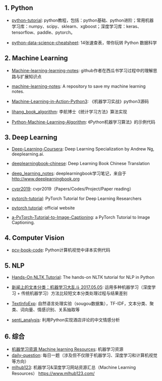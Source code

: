 ## 1. Python
+ [python-tutorial](https://github.com/shibing624/python-tutorial): python教程，包括：python基础、python进阶；常用机器学习库：numpy、scipy、sklearn、xgboost；深度学习库：keras、tensorflow、paddle、pytorch。

+ [python-data-science-cheatsheet](https://github.com/jaystone776/python-data-science-cheatsheet): 14张速查表，带你玩转 Python 数据科学


## 2. Machine Learning

+ [Machine-learning-learning-notes](https://github.com/Vay-keen/Machine-learning-learning-notes): github作者在西瓜书学习过程中的理解思路与扩展知识点
+ [machine-learning-notes](https://github.com/luozhouyang/machine-learning-notes): A repository to save my machine learning notes.
+ [Machine-Learning-in-Action-Python3](https://github.com/wzy6642/Machine-Learning-in-Action-Python3): 《机器学习实战》python3源码

+ [lihang_book_algorithm](https://github.com/WenDesi/lihang_book_algorithm): 李航博士《统计学习方法》算法实现

+ [Python-Machine-Learning-Algorithm](https://github.com/zhaozhiyong19890102/Python-Machine-Learning-Algorithm): 《Python机器学习算法》的示例代码


## 3. Deep Learning
+ [Deep-Learning-Coursera](https://github.com/enggen/Deep-Learning-Coursera): Deep Learning Specialization by Andrew Ng, deeplearning.ai.

+ [deeplearningbook-chinese](https://github.com/exacity/deeplearningbook-chinese): Deep Learning Book Chinese Translation

+ [deep_learning_notes](https://github.com/huaxz1986/deep_learning_notes): deeplearningbook学习笔记，来自于 http://www.deeplearningbook.org


+ [cvpr2019](https://github.com/extreme-assistant/cvpr2019): cvpr2019（Papers/Codes/Project/Paper reading）

+ [pytorch-tutorial](https://github.com/yunjey/pytorch-tutorial): PyTorch Tutorial for Deep Learning Researchers

+ [pytorch tutorial](https://pytorch.org/tutorials/): official website 

+ [a-PyTorch-Tutorial-to-Image-Captioning](https://github.com/sgrvinod/a-PyTorch-Tutorial-to-Image-Captioning): a PyTorch Tutorial to Image Captioning.

## 4. Computer Vision

+ [pcv-book-code](https://github.com/willard-yuan/pcv-book-code): Python计算机视觉中译本实例代码

## 5. NLP

+ [Hands-On NLTK Tutorial](https://github.com/hb20007/hands-on-nltk-tutorial): The hands-on NLTK tutorial for NLP in Python
+ [新闻上的文本分类：机器学习大乱斗 2017.05.05](https://github.com/wavewangyue/text-classification): 运用多种机器学习（深度学习 + 传统机器学习）方法比较短文本分类处理过程与结果差别
+ [TextInfoExp](https://github.com/Roshanson/TextInfoExp): 自然语言处理实验（sougou数据集），TF-IDF，文本分类、聚类、词向量、情感识别、关系抽取等

+ [senti_analysis](https://github.com/AimeeLee77/senti_analysis): 利用Python实现酒店评论的中文情感分析



## 6. 综合
+ [机器学习资源 Machine learning Resources](https://github.com/allmachinelearning/MachineLearning): 机器学习资源
+ [daily-question](https://github.com/amusi/daily-question): 每日一题（涉及但不仅限于机器学习、深度学习和计算机视觉等方向）
+ [mlhub123](https://github.com/howie6879/mlhub123): 机器学习&深度学习网站资源汇总（Machine Learning Resources） https://www.mlhub123.com/



